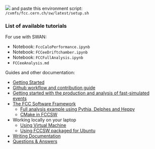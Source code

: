 

<a href="https://cern.ch/swanserver/cgi-bin/go?projurl=https://github.com/HEP-FCC/fcc-tutorials.git" target="_blank"><img src="http://swanserver.web.cern.ch/swanserver/images/badge_swan_white_150.png"/></a>
and paste this environment script: `/cvmfs/fcc.cern.ch/sw/latest/setup.sh`

### List of available tutorials

For use with SWAN:
- Notebook: `FccCaloPerformance.ipynb`
- Notebook: `FCCeeDriftchamber.ipynb`
- Notebook: `FCCFullAnalysis.ipynb`
- `FCCeeAnalysis.md`

Guides and other documentation:
- [Getting Started](./FccSoftwareGettingStarted.md)
- [Github workflow and contribution guide](./FccSoftwareGit.md)
- [Getting started with the production and analysis of fast-simulated events](./FccSoftwareGettingStartedFastSim.md)
- [The FCC Software Framework](./FccSoftwareFramework.md)
    - [Full analysis example using Pythia, Delphes and Heppy](./FccFullAnalysis.md)
    - [CMake in FCCSW](./FccCMakeGuide.md)
- Working locally on your laptop
    - [Using Virtual Machine](./FccVirtualMachine.md)
    * [Using FCCSW packaged for Ubuntu](https://fcc-pileup.web.cern.ch/fcc-pileup/sw/fcc-ubuntu-sw.html)
- [Writing Documentation](./FccDocPage.md)
- [Questions & Answers](https://cern.ch/fccsw-forum)
